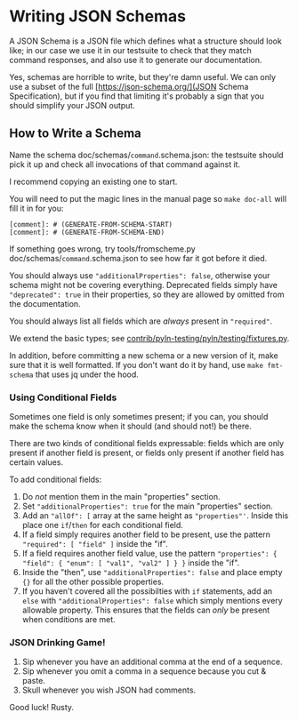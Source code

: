# Writing JSON Schemas

A JSON Schema is a JSON file which defines what a structure should
look like; in our case we use it in our testsuite to check that they
match command responses, and also use it to generate our
documentation.

Yes, schemas are horrible to write, but they're damn useful.  We can
only use a subset of the full [https://json-schema.org/](JSON Schema
Specification), but if you find that limiting it's probably a sign
that you should simplify your JSON output.

## How to Write a Schema

Name the schema doc/schemas/`command`.schema.json: the testsuite should
pick it up and check all invocations of that command against it.

I recommend copying an existing one to start.

You will need to put the magic lines in the manual page so `make doc-all`
will fill it in for you:

```
[comment]: # (GENERATE-FROM-SCHEMA-START)
[comment]: # (GENERATE-FROM-SCHEMA-END)
```

If something goes wrong, try tools/fromscheme.py
doc/schemas/`command`.schema.json to see how far it got before it died.

You should always use `"additionalProperties": false`, otherwise
your schema might not be covering everything.  Deprecated fields
simply have `"deprecated": true` in their properties, so they
are allowed by omitted from the documentation.

You should always list all fields which are *always* present in
`"required"`.

We extend the basic types; see
[contrib/pyln-testing/pyln/testing/fixtures.py](fixtures.py).

In addition, before committing a new schema or a new version of it, make sure that it
is well formatted. If you don't want do it by hand, use `make fmt-schema` that uses
jq under the hood.

### Using Conditional Fields

Sometimes one field is only sometimes present; if you can, you should make
the schema know when it should (and should not!) be there.

There are two kinds of conditional fields expressable: fields which
are only present if another field is present, or fields only present
if another field has certain values.

To add conditional fields:

1. Do *not* mention them in the main "properties" section.
2. Set `"additionalProperties": true` for the main "properties" section.
3. Add an `"allOf": [` array at the same height as `"properties"'`.  Inside
   this place one `if`/`then` for each conditional field.
4. If a field simply requires another field to be present, use the pattern
   `"required": [ "field" ]` inside the "if".
5. If a field requires another field value, use the pattern
   `"properties": { "field": { "enum": [ "val1", "val2" ] } }` inside
   the "if".
6. Inside the "then", use `"additionalProperties": false` and place
   empty `{}` for all the other possible properties.
7. If you haven't covered all the possibilties with `if` statements,
   add an `else` with `"additionalProperties": false` which simply
   mentions every allowable property.  This ensures that the fields
   can *only* be present when conditions are met.

### JSON Drinking Game!

1. Sip whenever you have an additional comma at the end of a sequence.
2. Sip whenever you omit a comma in a sequence because you cut & paste.
3. Skull whenever you wish JSON had comments.

Good luck!
Rusty.
